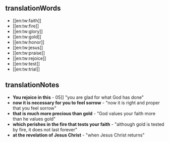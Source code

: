 ## translationWords

* [[en:tw:faith]]
* [[en:tw:fire]]
* [[en:tw:glory]]
* [[en:tw:gold]]
* [[en:tw:honor]]
* [[en:tw:jesus]]
* [[en:tw:praise]]
* [[en:tw:rejoice]]
* [[en:tw:test]]
* [[en:tw:trial]]

## translationNotes

* **You rejoice in this** - 05]] "you are glad for what God has done"
* **now it is necessary for you to feel sorrow** - "now it is right and proper that you feel sorrow"
* **that is much more precious than gold** - "God values your faith more than he values gold"
* **which perishes in the fire that tests your faith** - "although gold is tested by fire, it does not last forever"
* **at the revelation of Jesus Christ** - "when Jesus Christ returns"
